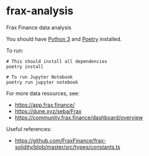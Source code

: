 # frax-analysis
Frax Finance data analysis

You should have [Python 3](https://www.python.org/) and [Poetry](https://python-poetry.org/) installed.

To run:
```
# This should install all dependencies
poetry install

# To run Jupyter Notebook
poetry run jupyter notebook
```

For more data resources, see:
* https://app.frax.finance/
* https://dune.xyz/seba/Frax
* https://community.frax.finance/dashboard/overview

Useful references:
* https://github.com/FraxFinance/frax-solidity/blob/master/src/types/constants.ts
